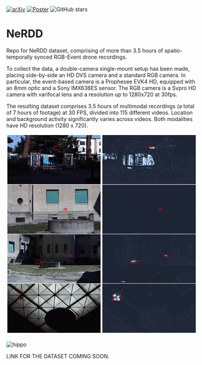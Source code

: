 [![arXiv](https://img.shields.io/badge/arXiv-2409.16099-B31B1B.svg)](https://arxiv.org/abs/2409.16099)
[![Poster](https://img.shields.io/badge/Poster-Download-blue)](https://github.com/MagriniGabriele/NeRDD/blob/main/src/ECCV24_NeRDD.pdf)
![GitHub stars](https://img.shields.io/github/stars/MagriniGabriele/NeRDD?style=social)

# NeRDD
Repo for NeRDD dataset, comprising of more than 3.5 hours of spatio-temporally synced RGB-Event drone recordings.

To collect the data, a double-camera single-mount setup has been made, placing side-by-side an HD DVS camera and a standard RGB camera. 
In particular, the event-based camera is a Prophesee EVK4 HD, equipped with an 8mm optic and a Sony IMX636ES sensor. The RGB camera is a Svpro HD camera with varifocal lens and a resolution up to 1280x720 at 30fps.

The resulting dataset comprises 3.5 hours of multimodal recordings (a total of 7 hours of footage) at 30 FPS, divided into 115 different videos. Location and background activity significantly varies across videos. Both modalities have HD resolution (1280 x 720).


![EV-RGB Examples](https://github.com/MagriniGabriele/NeRDD/blob/main/src/Screenshot%202024-09-29%20at%2007.17.06.png?raw=true)

![hippo](https://media.giphy.com/media/4Y9yRBNC7oavreolhB/giphy.gif)

LINK FOR THE DATASET COMING SOON.
